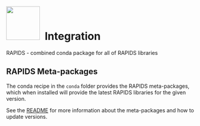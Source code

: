 # <div align="left"><img src="https://rapids.ai/assets/images/rapids_logo.png" width="90px"/>&nbsp; Integration

RAPIDS - combined conda package for all of RAPIDS libraries

## RAPIDS Meta-packages

The conda recipe in the `conda` folder provides the RAPIDS meta-packages, which when installed will provide the latest RAPIDS libraries for the given version.

See the [README](conda/recipes/README.md) for more information about the meta-packages and how to update versions.
